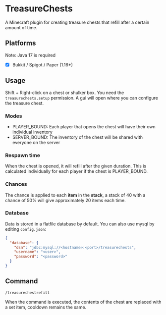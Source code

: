 # TreasureChests

A Minecraft plugin for creating treasure chests that refill after a certain amount of time.

## Platforms
Note: Java 17 is required

* [x] Bukkit / Spigot / Paper (1.16+)


## Usage

Shift + Right-click on a chest or shulker box. You need the `treasurechests.setup` permission.
A gui will open where you can configure the treasure chest.

### Modes

* PLAYER_BOUND: Each player that opens the chest will have their own individual inventory
* SERVER_BOUND: The inventory of the chest will be shared with everyone on the server

### Respawn time

When the chest is opened, it will refill after the given duration. This is calculated individually for each player if the chest is PLAYER_BOUND.

### Chances

The chance is applied to each **item** in the **stack**, a stack of 40 with a chance of 50% will give approximately 20 items each time.

### Database

Data is stored in a flatfile database by default. You can also use mysql by editing `config.json`:

```json
{
  "database": {
    "dsn": "jdbc:mysql://<hostname>:<port>/treasurechests",
    "username": "<user>",
    "password": "<password>"
  }
}
```

## Command
`/treasurechestrefill`

When the command is executed, the contents of the chest are replaced with a set item, cooldown remains the same.
